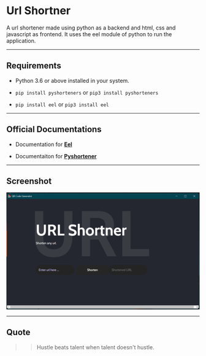 # Url Shortner 
A url shortener made using python as a backend and html, css and javascript as frontend.
 It uses the eel module of python to run the application.

---

## Requirements
- Python 3.6 or above installed in your system.

- ```pip install pyshorteners``` or ```pip3 install pyshorteners```

- ```pip install eel``` or ```pip3 install eel```

---

## Official Documentations

- Documentation for [**Eel**](https://github.com/ChrisKnott/Eel) 

- Documentaiton for [**Pyshortener**](https://pyshorteners.readthedocs.io/en/latest/)

---
## Screenshot
![screenshot](Screenshot-URLshortener.png)

---

## Quote
>> Hustle beats talent when talent doesn't hustle.